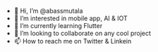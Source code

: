 - 👋 Hi, I’m @abassmutala
- 👀 I’m interested in mobile app, AI & IOT
- 🌱 I’m currently learning Flutter
- 💞️ I’m looking to collaborate on any cool project
- 📫 How to reach me on Twitter & Linkein

<!---
abassmutala/abassmutala is a ✨ special ✨ repository because its `README.md` (this file) appears on your GitHub profile.
You can click the Preview link to take a look at your changes.
--->
